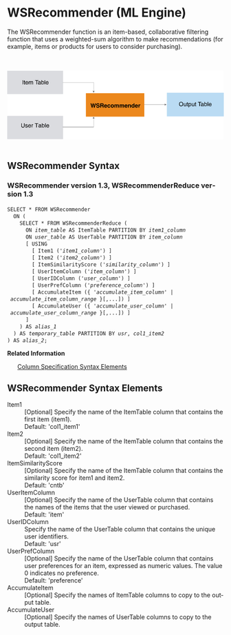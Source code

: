 <html><head></head><body><div class="nested0" aria-labelledby="ariaid-title1" topicindex="1" topicid="kgn1507909000942" id="kgn1507909000942"><h1 class="title topictitle1" id="ariaid-title1">WSRecommender (ML Engine)</h1><div class="body conbody">
<p class="p">The WSRecommender function is an item-based, collaborative filtering
			function that uses a weighted-sum algorithm to make recommendations (for example, items
			or products for users to consider purchasing).</p><div class="fig fignone" id="kgn1507909000942__fig_uvq_1rd_pw"><div class="caption"></div><br clear="none"></br><img class="image" id="kgn1507909000942__image_dky_1rd_pw" src="klv1466005781269.svg" alt="How Machine Learning Engine function WSRecommender works"></img><br clear="none"></br></div></div><div class="topic reference nested1" aria-labelledby="ariaid-title2" topicindex="2" topicid="grt1507909037108" xml:lang="en-us" lang="en-us" id="grt1507909037108">
<h2 class="title topictitle2" id="ariaid-title2">WSRecommender Syntax</h2><div class="body refbody"><div class="section" id="grt1507909037108__section_N1000E_N1000C_N10001">
<h3 class="title sectiontitle">WSRecommender version <span>1.3</span>, WSRecommenderReduce version <span>1.3</span></h3><pre class="pre codeblock" xml:space="preserve"><code>SELECT * FROM WSRecommender
  ON (
    SELECT * FROM WSRecommenderReduce (
      ON <var class="keyword varname">item_table</var> AS ItemTable PARTITION BY <var class="keyword varname">item1_column</var> 
      ON <var class="keyword varname">user_table</var> AS UserTable PARTITION BY <var class="keyword varname">item_column</var>
      [ USING
        [ Item1 ('<var class="keyword varname">item1_column</var>') ]
        [ Item2 ('<var class="keyword varname">item2_column</var>') ]
        [ ItemSimilarityScore ('<var class="keyword varname">similarity_column</var>') ]
        [ UserItemColumn ('<var class="keyword varname">item_column</var>') ]
        [ UserIDColumn ('<var class="keyword varname">user_column</var>') ]
        [ UserPrefColumn ('<var class="keyword varname">preference_column</var>') ]
        [ AccumulateItem ({ '<var class="keyword varname">accumulate_item_column</var>' | <var class="keyword varname">accumulate_item_column_range</var> }[,...]) ]
        [ AccumulateUser ({ '<var class="keyword varname">accumulate_user_column</var>' | <var class="keyword varname">accumulate_user_column_range</var> }[,...]) ]
      ]
    ) AS <var class="keyword varname">alias_1</var>
  ) AS <var class="keyword varname">temporary_table</var> PARTITION BY <var class="keyword varname">usr</var>, <var class="keyword varname">col1_item2</var> 
) AS <var class="keyword varname">alias_2</var>;</code></pre></div></div><div class="related-links"><div class="linklistheader"><p></p><b>Related Information</b></div>
<ul class="linklist linklist relinfo"><div class="linklistmember"><a href="ndv1557782188375.md">Column Specification Syntax Elements</a></div></ul></div></div><div class="topic reference nested1" aria-labelledby="ariaid-title3" topicindex="3" topicid="wuh1507909040989" xml:lang="en-us" lang="en-us" id="wuh1507909040989">
<h2 class="title topictitle2" id="ariaid-title3">WSRecommender Syntax Elements</h2><div class="body refbody"><div class="section" id="wuh1507909040989__section_N10011_N1000E_N10001"><dl class="dl parml"><dt class="dt pt dlterm">Item1</dt><dd class="dd pd">[Optional] Specify the name of the ItemTable column that contains the first item (item1).</dd><dd class="dd pd ddexpand">Default: 'col1_item1'</dd><dt class="dt pt dlterm">Item2</dt><dd class="dd pd">[Optional] Specify the name of the ItemTable column that contains the second item (item2).</dd><dd class="dd pd ddexpand">Default: 'col1_item2'</dd><dt class="dt pt dlterm">ItemSimilarityScore</dt><dd class="dd pd">[Optional] Specify the name of the ItemTable column that contains the similarity score for item1 and item2.</dd><dd class="dd pd ddexpand">Default: 'cntb'</dd><dt class="dt pt dlterm">UserItemColumn</dt><dd class="dd pd">[Optional] Specify the name of the UserTable column that contains the names of the items that the user viewed or purchased.</dd><dd class="dd pd ddexpand">Default: 'item'</dd><dt class="dt pt dlterm">UserIDColumn</dt><dd class="dd pd">Specify the name of the UserTable column that contains the unique user identifiers.</dd><dd class="dd pd ddexpand">Default: 'usr'</dd><dt class="dt pt dlterm">UserPrefColumn</dt><dd class="dd pd">[Optional] Specify the name of the UserTable column that contains user preferences for an item, expressed as numeric values. The value 0 indicates no preference.</dd><dd class="dd pd ddexpand">Default: 'preference'</dd><dt class="dt pt dlterm">AccumulateItem</dt><dd class="dd pd">[Optional] Specify the names of ItemTable columns to copy to the output table.</dd><dt class="dt pt dlterm">AccumulateUser</dt><dd class="dd pd">[Optional] Specify the names of UserTable columns to copy to the output table.</dd></dl></div></div></div></div></body></html>
